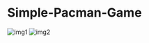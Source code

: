 # Simple-Pacman-Game

![img1](https://user-images.githubusercontent.com/76809940/228006062-f2da4077-d339-4b92-ab64-361ef9486171.png)
![img2](https://user-images.githubusercontent.com/76809940/228006073-56737dc3-2539-4a00-8628-941b790f3b28.png)
